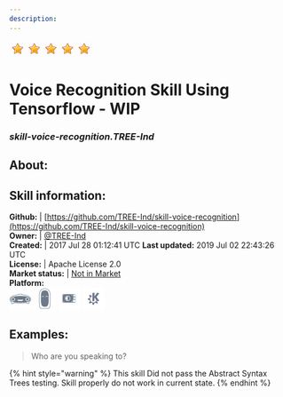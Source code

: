 ```yaml
---  
description:   
---  
```

![](../.gitbook/assets/star.png)![](../.gitbook/assets/star.png)![](../.gitbook/assets/star.png)![](../.gitbook/assets/star.png)![](../.gitbook/assets/star.png)  
# Voice Recognition Skill Using Tensorflow - WIP  
### _skill-voice-recognition.TREE-Ind_  
## About:  


## Skill information:  
**Github:** | [https://github.com/TREE-Ind/skill-voice-recognition](https://github.com/TREE-Ind/skill-voice-recognition)  
**Owner:** | [@TREE-Ind](https://github.com/TREE-Ind)  
**Created:** | 2017 Jul 28 01:12:41 UTC  **Last updated:** 2019 Jul 02 22:43:26 UTC  
**License:** | Apache License 2.0  
**Market status:** | [Not in Market](https://market.mycroft.ai/skill/)  
**Platform:**  
 ![](../.gitbook/assets/mark-1-icon.png)  ![](../.gitbook/assets/mark-2-icon.png)  ![](../.gitbook/assets/picroft-icon.png)  ![](../.gitbook/assets/kde.png)   
## Examples:  
> Who are you speaking to?  
  
{% hint style="warning" %}
This skill Did not pass the Abstract Syntax Trees testing. Skill properly do not work in current state.
{% endhint %}
